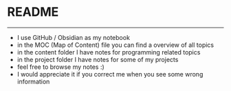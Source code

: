 # README

***

- I use GitHub / Obsidian as my notebook
- in the MOC (Map of Content) file you can find a overview of all topics
- in the content folder I have notes for programming related topics
- in the project folder I have notes for some of my projects
- feel free to browse my notes :)
- I would appreciate it if you correct me when you see some wrong information
